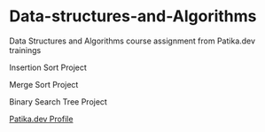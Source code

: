 # Data-structures-and-Algorithms
Data Structures and Algorithms course assignment from Patika.dev trainings

Insertion Sort Project

Merge Sort Project

Binary Search Tree Project

[Patika.dev Profile](https://app.patika.dev/bedirhanbalci)
